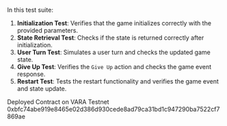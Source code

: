 In this test suite:
1. **Initialization Test**: Verifies that the game initializes correctly with the provided parameters.
2. **State Retrieval Test**: Checks if the state is returned correctly after initialization.
3. **User Turn Test**: Simulates a user turn and checks the updated game state.
4. **Give Up Test**: Verifies the `Give Up` action and checks the game event response.
5. **Restart Test**: Tests the restart functionality and verifies the game event and state update.

Deployed Contract on VARA Testnet
0xbfc74abe919e8465e02d386d930cede8ad79ca31bd1c947290ba7522cf7869ae
